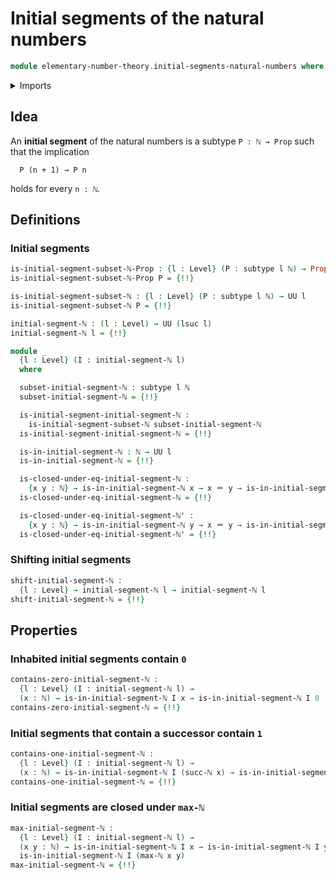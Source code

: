 # Initial segments of the natural numbers

```agda
module elementary-number-theory.initial-segments-natural-numbers where
```

<details><summary>Imports</summary>

```agda
open import elementary-number-theory.maximum-natural-numbers
open import elementary-number-theory.natural-numbers

open import foundation.dependent-pair-types
open import foundation.function-types
open import foundation.identity-types
open import foundation.propositions
open import foundation.subtypes
open import foundation.universe-levels
```

</details>

## Idea

An **initial segment** of the natural numbers is a subtype `P : ℕ → Prop` such
that the implication

```text
  P (n + 1) → P n
```

holds for every `n : ℕ`.

## Definitions

### Initial segments

```agda
is-initial-segment-subset-ℕ-Prop : {l : Level} (P : subtype l ℕ) → Prop l
is-initial-segment-subset-ℕ-Prop P = {!!}

is-initial-segment-subset-ℕ : {l : Level} (P : subtype l ℕ) → UU l
is-initial-segment-subset-ℕ P = {!!}

initial-segment-ℕ : (l : Level) → UU (lsuc l)
initial-segment-ℕ l = {!!}

module _
  {l : Level} (I : initial-segment-ℕ l)
  where

  subset-initial-segment-ℕ : subtype l ℕ
  subset-initial-segment-ℕ = {!!}

  is-initial-segment-initial-segment-ℕ :
    is-initial-segment-subset-ℕ subset-initial-segment-ℕ
  is-initial-segment-initial-segment-ℕ = {!!}

  is-in-initial-segment-ℕ : ℕ → UU l
  is-in-initial-segment-ℕ = {!!}

  is-closed-under-eq-initial-segment-ℕ :
    {x y : ℕ} → is-in-initial-segment-ℕ x → x ＝ y → is-in-initial-segment-ℕ y
  is-closed-under-eq-initial-segment-ℕ = {!!}

  is-closed-under-eq-initial-segment-ℕ' :
    {x y : ℕ} → is-in-initial-segment-ℕ y → x ＝ y → is-in-initial-segment-ℕ x
  is-closed-under-eq-initial-segment-ℕ' = {!!}
```

### Shifting initial segments

```agda
shift-initial-segment-ℕ :
  {l : Level} → initial-segment-ℕ l → initial-segment-ℕ l
shift-initial-segment-ℕ = {!!}
```

## Properties

### Inhabited initial segments contain `0`

```agda
contains-zero-initial-segment-ℕ :
  {l : Level} (I : initial-segment-ℕ l) →
  (x : ℕ) → is-in-initial-segment-ℕ I x → is-in-initial-segment-ℕ I 0
contains-zero-initial-segment-ℕ = {!!}
```

### Initial segments that contain a successor contain `1`

```agda
contains-one-initial-segment-ℕ :
  {l : Level} (I : initial-segment-ℕ l) →
  (x : ℕ) → is-in-initial-segment-ℕ I (succ-ℕ x) → is-in-initial-segment-ℕ I 1
contains-one-initial-segment-ℕ = {!!}
```

### Initial segments are closed under `max-ℕ`

```agda
max-initial-segment-ℕ :
  {l : Level} (I : initial-segment-ℕ l) →
  (x y : ℕ) → is-in-initial-segment-ℕ I x → is-in-initial-segment-ℕ I y →
  is-in-initial-segment-ℕ I (max-ℕ x y)
max-initial-segment-ℕ = {!!}
```
